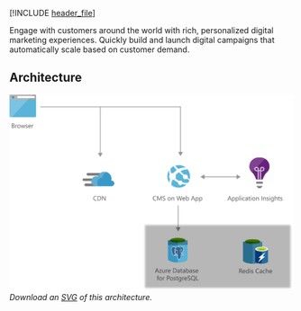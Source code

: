 


[!INCLUDE [header_file](../../../includes/sol-idea-header.yml)]

Engage with customers around the world with rich, personalized digital marketing experiences. Quickly build and launch digital campaigns that automatically scale based on customer demand.

## Architecture

![Architecture Diagram](../media/digital-marketing-using-azure-database-for-postgresql.png)
*Download an [SVG](../media/digital-marketing-using-azure-database-for-postgresql.svg) of this architecture.*
